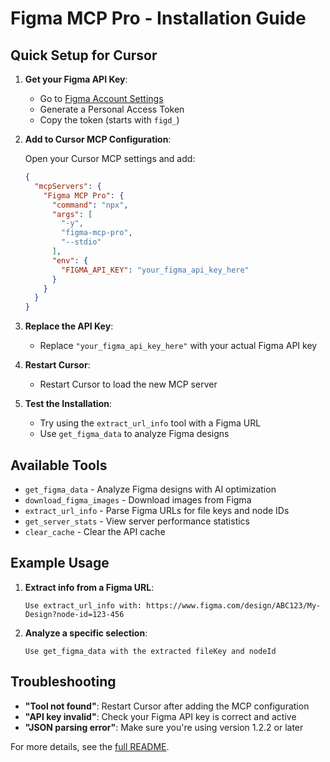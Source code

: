 # Figma MCP Pro - Installation Guide

## Quick Setup for Cursor

1. **Get your Figma API Key**:
   - Go to [Figma Account Settings](https://www.figma.com/settings)
   - Generate a Personal Access Token
   - Copy the token (starts with `figd_`)

2. **Add to Cursor MCP Configuration**:
   
   Open your Cursor MCP settings and add:

   ```json
   {
     "mcpServers": {
       "Figma MCP Pro": {
         "command": "npx",
         "args": [
           "-y",
           "figma-mcp-pro",
           "--stdio"
         ],
         "env": {
           "FIGMA_API_KEY": "your_figma_api_key_here"
         }
       }
     }
   }
   ```

3. **Replace the API Key**:
   - Replace `"your_figma_api_key_here"` with your actual Figma API key

4. **Restart Cursor**:
   - Restart Cursor to load the new MCP server

5. **Test the Installation**:
   - Try using the `extract_url_info` tool with a Figma URL
   - Use `get_figma_data` to analyze Figma designs

## Available Tools

- `get_figma_data` - Analyze Figma designs with AI optimization
- `download_figma_images` - Download images from Figma
- `extract_url_info` - Parse Figma URLs for file keys and node IDs
- `get_server_stats` - View server performance statistics
- `clear_cache` - Clear the API cache

## Example Usage

1. **Extract info from a Figma URL**:
   ```
   Use extract_url_info with: https://www.figma.com/design/ABC123/My-Design?node-id=123-456
   ```

2. **Analyze a specific selection**:
   ```
   Use get_figma_data with the extracted fileKey and nodeId
   ```

## Troubleshooting

- **"Tool not found"**: Restart Cursor after adding the MCP configuration
- **"API key invalid"**: Check your Figma API key is correct and active
- **"JSON parsing error"**: Make sure you're using version 1.2.2 or later

For more details, see the [full README](README.md). 